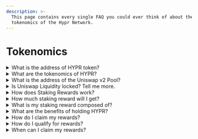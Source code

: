 ```yaml
---
description: >-
  This page contains every single FAQ you could ever think of about the
  tokenomics of the Hypr Network.
---
```


# Tokenomics



<details>

<summary>What is the address of HYPR token?</summary>

[https://etherscan.io/token/0x31adda225642a8f4d7e90d4152be6661ab22a5a2](https://etherscan.io/token/0x31adda225642a8f4d7e90d4152be6661ab22a5a2)

</details>

<details>

<summary>What are the tokenomics of HYPR?</summary>

The HYPR token has a fixed supply of 100,000,000 tokens, allocated in the following ways:

* 70,000,000 (70%) was allocated to the uniswap v2 pool in a fair launch manner, which means that the team had access to buy the tokens at the same time and price as the general public. The team had no information or time advantage.&#x20;
* 30,000,000 (30%) was set aside to be used for retroactive rewards for developers and users and partners that deploy their app on Hypr Network. [0x1a297afb9373355bb9492e469ca0a531fda87364](https://etherscan.io/address/0x1a297afb9373355bb9492e469ca0a531fda87364). The details of the retroactive airdrop is still TBD.

Our goal is to create a network that is owned by its community members, but balanced in a way to also reward developers and users of applications that deploy on Hypr Network.\
\
Our goal is sustainable growth as a network and the 30% in a multisig wallet will allow Hypr to grow responsibly.&#x20;

</details>

<details>

<summary>What is the address of the Uniswap v2 Pool?</summary>

[https://app.uniswap.org/swap?inputCurrency=ETH\&outputCurrency=0x31adda225642a8f4d7e90d4152be6661ab22a5a2\&chain=mainnet](https://app.uniswap.org/swap?inputCurrency=ETH\&outputCurrency=0x31adda225642a8f4d7e90d4152be6661ab22a5a2\&chain=mainnet)

</details>

<details>

<summary>Is Uniswap Liquidity locked? Tell me more.</summary>

The Hypr team plans on locking the uniswap v2 LP tokens. In terms of timing, we do not have an ETA on that but, rest assured, we plan on locking liquidity within 7 days of creating the uniswap v2 pool.&#x20;

We are working with Floki team, the creator of Flokifi, the well-known and respected locker for liquidity.&#x20;

We will share more information as this becomes more relevant.

</details>

<details>

<summary>How does Staking Rewards work? </summary>

* See update here:
  * [https://www.hypr.network/articles/staking-rewards-update-eligibility](https://www.hypr.network/articles/staking-rewards-update-eligibility)

</details>

<details>

<summary>How much staking reward will I get?</summary>

* See update here:
  * [https://www.hypr.network/articles/staking-rewards-update-eligibility](https://www.hypr.network/articles/staking-rewards-update-eligibility)



</details>

<details>

<summary>What is my staking reward composed of?</summary>

* As of this writing (Oct 30, 2023), staking reward is comprised primarily of sale taxes. This means for every sell of $HYPR tokens, the transaction is taxed 5%, broken out in the following ways:
  * 1% goes back to the Uniswap v2 liquidity pool.
  * 2% goes toward staking rewards.
  * 2% goes toward operating expenses such as marketing and business development.

</details>

<details>

<summary>What are the benefits of holding HYPR? </summary>

* You can qualify for the monthly staking rewards.
* Eventually, holding $HYPR Tokens will allow you to participate in governance decisions and vote on proposals. Hypr Network is community-owned, which means you get a voice in which the direction the protocol should go.

</details>

<details>

<summary>How do I claim my rewards? </summary>

Easy. Simply go to claim dashboard (launching soon). Connect your wallet. Hit claim, pay gas, you're done.&#x20;

</details>

<details>

<summary>How do I qualify for rewards?</summary>

We've [answered this question here](tokenomics.md#how-does-revenue-sharing-work).

</details>

<details>

<summary>When can I claim my rewards? </summary>

* See update here:
  * [https://www.hypr.network/articles/staking-rewards-update-eligibility](https://www.hypr.network/articles/staking-rewards-update-eligibility)

</details>
